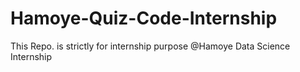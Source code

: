 # Hamoye-Quiz-Code-Internship
This Repo. is strictly for internship purpose @Hamoye Data Science Internship
